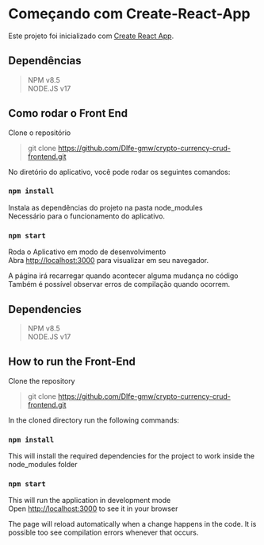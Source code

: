 # Começando com Create-React-App

Este projeto foi inicializado com [Create React App](https://github.com/facebook/create-react-app).

## Dependências

> NPM v8.5\
> NODE.JS v17

## Como rodar o Front End

Clone o repositório

> git clone https://github.com/DIfe-gmw/crypto-currency-crud-frontend.git

No diretório do aplicativo, você pode rodar os seguintes comandos:

### `npm install`

Instala as dependências do projeto na pasta node_modules\
Necessário para o funcionamento do aplicativo.

### `npm start`

Roda o Aplicativo em modo de desenvolvimento\
Abra [http://localhost:3000](http://localhost:3000) para visualizar em seu navegador.

A página irá recarregar quando acontecer alguma mudança no código
Também é possível observar erros de compilação quando ocorrem.

## Dependencies

> NPM v8.5\
> NODE.JS v17

## How to run the Front-End

Clone the repository

> git clone https://github.com/DIfe-gmw/crypto-currency-crud-frontend.git

In the cloned directory run the following commands:

### `npm install`

This will install the required dependencies for the project to work inside the node_modules folder

### `npm start`

This will run the application in development mode\
Open [http://localhost:3000](http://localhost:3000) to see it in your browser

The page will reload automatically when a change happens in the code. It is possible too see compilation errors whenever that occurs.


